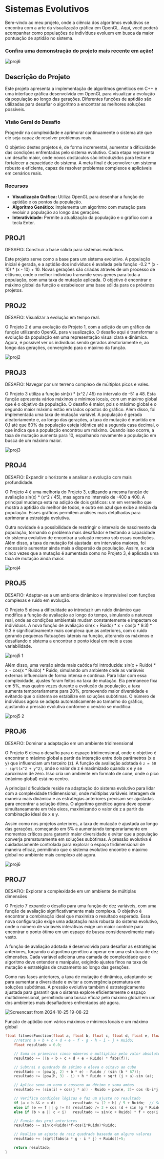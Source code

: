 # Sistemas Evolutivos

Bem-vindo ao meu projeto, onde a ciência dos algoritmos evolutivos se encontra com a arte da visualização gráfica em OpenGL. Aqui, você poderá acompanhar como populações de indivíduos evoluem em busca da maior pontuação de aptidão no sistema.

### Confira uma demonstração do projeto mais recente em ação!

![proj6](https://github.com/user-attachments/assets/8f1a8731-e2dc-461a-a584-d89de57abb08)


## Descrição do Projeto

Este projeto apresenta a implementação de algoritmos genéticos em C++ e uma interface gráfica desenvolvida em OpenGL para visualizar a evolução da população ao longo das gerações. Diferentes funções de aptidão são utilizadas para desafiar o algoritmo a encontrar as melhores soluções possíveis.

### Visão Geral do Desafio 

Progredir na complexidade e aprimorar continuamente o sistema até que ele seja capaz de resolver problemas reais.

O objetivo destes projetos é, de forma incremental, aumentar a dificuldade das condições enfrentadas pelo sistema evolutivo. Cada etapa representa um desafio maior, onde novos obstáculos são introduzidos para testar e fortalecer a capacidade do sistema. A meta final é desenvolver um sistema robusto e eficiente, capaz de resolver problemas complexos e aplicáveis em cenários reais.

### Recursos

- **Visualização Gráfica:** Utiliza OpenGL para desenhar a função de aptidão e os pontos da população.
- **Algoritmo Genético:** Implementa um algoritmo com mutação para evoluir a população ao longo das gerações.
- **Interatividade:** Permite a atualização da população e o gráfico com a tecla Enter.

## PROJ1

DESAFIO: Construir a base sólida para sistemas evolutivos.

Este projeto serve como a base para um sistema evolutivo. A população inicial é gerada, e a aptidão dos indivíduos é avaliada pela função -0.2 * (x - 10) * (x - 10) + 10. Novas gerações são criadas através de um processo de elitismo, onde o melhor indivíduo transmite seus genes para toda a população, com uma taxa de mutação aplicada. O objetivo é encontrar o máximo global da função e estabelecer uma base sólida para os próximos projetos.

## PROJ2
DESAFIO: Visualizar a evolução em tempo real.

O Projeto 2 é uma evolução do Projeto 1, com a adição de um gráfico da função utilizando OpenGL para visualização. O desafio aqui é transformar a evolução da população em uma representação visual clara e dinâmica. Agora, é possível ver os indivíduos sendo gerados aleatoriamente e, ao longo das gerações, convergindo para o máximo da função.

![proj2](https://github.com/user-attachments/assets/010fcdbd-0f68-4455-92cb-8a301e3381fb)

## PROJ3

DESAFIO: Navegar por um terreno complexo de múltiplos picos e vales.

O Projeto 3 utiliza a função sin(x) * (x^2 / 45) no intervalo de -51 a 48. Esta função apresenta vários máximos e mínimos locais, com um máximo global que é o objetivo da população. O desafio é maior, pois o máximo global e o segundo maior máximo estão em lados opostos do gráfico. Além disso, foi implementada uma taxa de mutação variável. A população é gerada aleatoriamente e, ao longo das gerações, a taxa de mutação é mantida em 0,1 até que 60% da população esteja idêntica até a segunda casa decimal, o que indica que a população encontrou um máximo. Quando isso ocorre, a taxa de mutação aumenta para 10, espalhando novamente a população em busca de um máximo maior.

![proj3](https://github.com/user-attachments/assets/ab1743af-0ae9-4fab-91b7-68615dc4c7a0)

## PROJ4

DESAFIO: Expandir o horizonte e analisar a evolução com mais profundidade.

O Projeto 4 é uma melhoria do Projeto 3, utilizando a mesma função de avaliação sin(x) * (x^2 / 45), mas agora no intervalo de -400 a 400. A principal mudança está na adição de dois gráficos: um em vermelho que mostra a aptidão do melhor de todos, e outro em azul que exibe a média da população. Esses gráficos permitem análises mais detalhadas para aprimorar a estratégia evolutiva.

Outra novidade é a possibilidade de restringir o intervalo de nascimento da população, tornando o problema mais desafiador e testando a capacidade do sistema evolutivo de encontrar a solução mesmo sob essas condições. Além disso, a taxa de mutação foi ajustada: em intervalos maiores, foi necessário aumentar ainda mais a dispersão da população. Assim, a cada cinco vezes que a mutação é aumentada como no Projeto 3, é aplicada uma taxa de mutação ainda maior.

![proj4](https://github.com/user-attachments/assets/c2c2353d-562d-46a9-96c2-2fcca1290161)


## PROJ5

DESAFIO: Adaptar-se a um ambiente dinâmico e imprevisível com funções complexas e ruído em evolução.

O Projeto 5 eleva a dificuldade ao introduzir um ruído dinâmico que modifica a função de avaliação ao longo do tempo, simulando a natureza real, onde as condições ambientais mudam constantemente e impactam os indivíduos. A nova função de avaliação sin(x + Ruido) * x + cos(x * 9.3) * 9.3 é significativamente mais complexa que as anteriores, com o ruído gerando pequenas flutuações laterais na função, alterando os máximos e desafiando o sistema a encontrar o ponto ideal em meio a essa variabilidade.

![proj5 1](https://github.com/user-attachments/assets/1273f4e4-f15d-4ff0-9381-a711057155ed)

Além disso, uma versão ainda mais caótica foi introduzida: sin(x + Ruido) * x + cos(x * Ruido) * Ruido, simulando um ambiente onde as variáveis externas influenciam de forma intensa e contínua. Para lidar com essa complexidade, ajustes foram feitos na taxa de mutação. Ela permanece fixa em 5%, mas quatro vezes durante a evolução da população, a taxa aumenta temporariamente para 20%, promovendo maior diversidade e evitando que o sistema se estabilize em soluções subótimas. O número de indivíduos agora se adapta automaticamente ao tamanho do gráfico, ajustando a pressão evolutiva conforme o cenário se modifica.

![proj5 2](https://github.com/user-attachments/assets/c2bef6ac-3609-45a0-bb77-22ee09ee5e95)


## PROJ6

DESAFIO: Dominar a adaptação em um ambiente tridimensional

O Projeto 6 eleva o desafio para o espaço tridimensional, onde o objetivo é encontrar o máximo global a partir da interação entre dois parâmetros (x e y) que influenciam um terceiro (z). A função de avaliação adotada é `z = 50 - sqrt(x^2 + y^2)`, onde o valor de z é maximizado quando x e y se aproximam de zero. Isso cria um ambiente em formato de cone, onde o pico (máximo global) está no centro.

A principal dificuldade reside na adaptação do sistema evolutivo para lidar com a complexidade tridimensional, onde múltiplas variáveis interagem de maneira mais dinâmica e as estratégias anteriores precisam ser ajustadas para encontrar a solução ótima. O algoritmo genético agora deve operar simultaneamente em três eixos, maximizando o valor de z a partir da combinação ideal de x e y.

Assim como nos projetos anteriores, a taxa de mutação é ajustada ao longo das gerações, começando em 5% e aumentando temporariamente em momentos críticos para garantir maior diversidade e evitar que a população converja prematuramente em soluções subótimas. A pressão evolutiva é cuidadosamente controlada para explorar o espaço tridimensional de maneira eficaz, permitindo que o sistema evolutivo encontre o máximo global no ambiente mais complexo até agora.

![proj6](https://github.com/user-attachments/assets/8f1a8731-e2dc-461a-a584-d89de57abb08)

## PROJ7

DESAFIO: Explorar a complexidade em um ambiente de múltiplas dimensões

O Projeto 7 expande o desafio para uma função de dez variáveis, com uma função de avaliação significativamente mais complexa. O objetivo é encontrar a combinação ideal que maximiza o resultado esperado. Essa nova configuração exige uma adaptação mais robusta do sistema evolutivo, onde o número de variáveis interativas exige um maior controle para encontrar o ponto ótimo em um espaço de busca consideravelmente mais vasto.

A função de avaliação adotada é desenvolvida para desafiar as estratégias anteriores, forçando o algoritmo genético a operar em uma estrutura de dez dimensões. Cada variável adiciona uma camada de complexidade que o algoritmo deve entender e manipular, exigindo ajustes finos na taxa de mutação e estratégias de cruzamento ao longo das gerações.

Como nas fases anteriores, a taxa de mutação é dinâmica, adaptando-se para aumentar a diversidade e evitar a convergência prematura em soluções subótimas. A pressão evolutiva também é estrategicamente ajustada para garantir que o sistema explore eficientemente o espaço multidimensional, permitindo uma busca eficaz pelo máximo global em um dos ambientes mais desafiadores enfrentados até agora.

![Screencast from 2024-10-25 19-08-22](https://github.com/user-attachments/assets/ea7d7bd2-b9c8-449a-a5ed-40f25c522f48)


Função de aptidão com vários máximos e mínimos locais e um máximo global
```cpp
float fitnessFunction(float a, float b, float c, float d, float e, float f, float g, float h, float i, float j) {
    //return a + b + c + d + e - f - g - h - i - j + Ruido;  
    float resultado = 0.0;

    // Soma os primeiros cinco números e multiplica pelo valor absoluto do sexto
    resultado += ((a + b + c + d + e + Ruido) * fabs(f));

    // Subtrai o quadrado do sétimo e eleva o oitavo ao cubo
    resultado -= (pow(g, 2) + b * e) - Ruido / (sin (b * 67));
    resultado += (pow(h, 3) - i) + h * Ruido + sqrt (j + a)-sin (a);

    // Aplica seno ao nono e cosseno ao décimo e soma ambos
    resultado += (sin(i) + cos(j * a)) - Ruido + pow(e, 2)+ cos (b-i*j);

    // Verifica condições lógicas e faz um ajuste no resultado
    if (a > b && c < d)        resultado *= (2 + b) / 5 + Ruido;  // Se a > b e c < d, dobra o valor
    else if (e == f || g != h) resultado /= 3 + cos (d + sin (g * Ruido));  // Se e é igual a f ou g é diferente de h, divide por 3
    else if (b > a || c < i)   resultado += sin(c + Ruido) * f + cos(i * Ruido) * Ruido;

    // Função dos proj anteriores
    resultado += sin(c+Ruido)*f+cos(i*Ruido)*Ruido;

    // Realiza um ajuste de raiz quadrada baseado em alguns valores
    resultado += (sqrt(fabs(a * g - i * j) + Ruido))+5;

    return resultado;
}
```